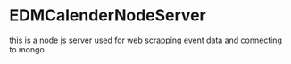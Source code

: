 # EDMCalenderNodeServer
this is a node js server used for web scrapping event data and connecting to mongo
